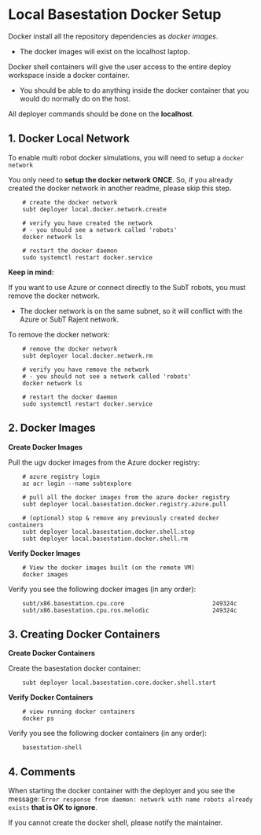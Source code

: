 # Local Basestation Docker Setup

Docker install all the repository dependencies as *docker images*.

- The docker images will exist on the localhost laptop.

Docker shell containers will give the user access to the entire deploy workspace inside a docker container.

- You should be able to do anything inside the docker container that you would do normally do on the host.

All deployer commands should be done on the **localhost**.

## 1. Docker Local Network

To enable multi robot docker simulations, you will need to setup a `docker network`

You only need to **setup the docker network ONCE**. So, if you already created the docker network in another readme, please skip this step.

        # create the docker network
        subt deployer local.docker.network.create

        # verify you have created the network
        # - you should see a network called 'robots'
        docker network ls

        # restart the docker daemon
        sudo systemctl restart docker.service

**Keep in mind:**

If you want to use Azure or connect directly to the SubT robots, you must remove the docker network.

- The docker network is on the same subnet, so it will conflict with the Azure or SubT Rajent network.

To remove the docker network:

        # remove the docker network
        subt deployer local.docker.network.rm

        # verify you have remove the network
        # - you should not see a network called 'robots'
        docker network ls

        # restart the docker daemon
        sudo systemctl restart docker.service

## 2. Docker Images

**Create Docker Images**

Pull the ugv docker images from the Azure docker registry:

        # azure registry login
        az acr login --name subtexplore

        # pull all the docker images from the azure docker registry
        subt deployer local.basestation.docker.registry.azure.pull

        # (optional) stop & remove any previously created docker containers
        subt deployer local.basestation.docker.shell.stop
        subt deployer local.basestation.docker.shell.rm

**Verify Docker Images**

        # View the docker images built (on the remote VM)
        docker images

Verify you see the following docker images (in any order):

        subt/x86.basestation.cpu.core                         249324c
        subt/x86.basestation.cpu.ros.melodic                  249324c

## 3. Creating Docker Containers

**Create Docker Containers**

Create the basestation docker container:

        subt deployer local.basestation.core.docker.shell.start

**Verify Docker Containers**

        # view running docker containers
        docker ps

Verify you see the following docker containers (in any order):

        basestation-shell

## 4. Comments

When starting the docker container with the deployer and you see the message: `Error response from daemon: network with name robots already exists` **that is OK to ignore**.

If you cannot create the docker shell, please notify the maintainer.
